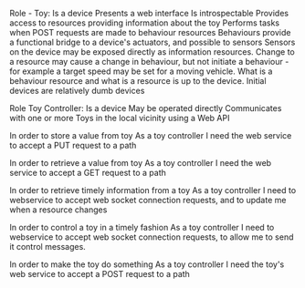 Role - Toy:
  Is a device
  Presents a web interface
  Is introspectable
  Provides access to resources providing information about the toy
  Performs tasks when POST requests are made to behaviour resources
  Behaviours provide a functional bridge to a device's actuators, and possible to sensors
  Sensors on the device may be exposed directly as information resources.
  Change to a resource may cause a change in behaviour, but not initiate a behaviour - for example a target speed may be set for a moving vehicle.
  What is a behaviour resource and what is a resource is up to the device.
  Initial devices are relatively dumb devices

Role Toy Controller:
  Is a device
  May be operated directly
  Communicates with one or more Toys in the local vicinity using a Web API

In order to store a value from toy
As a toy controller
I need the web service to accept a PUT request to a path

In order to retrieve a value from toy
As a toy controller
I need the web service to accept a GET request to a path

In order to retrieve timely information from a toy
As a toy controller
I need to webservice to accept web socket connection requests, and to update me when a resource changes

In order to control a toy in a timely fashion
As a toy controller
I need to webservice to accept web socket connection requests, to allow me to send it control messages.

In order to make the toy do something
As a toy controller
I need the toy's web service to accept a POST request to a path


